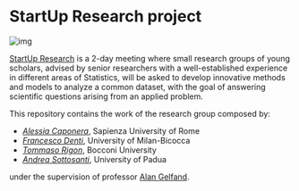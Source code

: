 # StartUp Research project

![img](http://www.congressi.unisi.it/startupresearch/wp-content/uploads/sites/57/2017/01/cropped-testata-3-1-e1516717770303.png)

[StartUp Research](http://www.congressi.unisi.it/startupresearch/) is a 2-day meeting where small research groups of young scholars, advised by senior researchers with a well-established experience in different areas of Statistics, will be asked to develop innovative methods and models to analyze a common dataset, with the goal of answering scientific questions arising from an applied problem. 

This repository contains the work of the research group composed by:

* [*Alessia Caponera*](#), Sapienza University of Rome
* [*Francesco Denti*](#), University of Milan-Bicocca
* [*Tommaso Rigon*](https://tommasorigon.github.io), Bocconi University
* [*Andrea Sottosanti*](#), University of Padua

under the supervision of professor [Alan Gelfand](http://www2.stat.duke.edu/~alan/).
